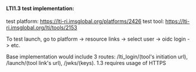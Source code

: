 #### LTI1.3 test implementation:  

test platform: https://lti-ri.imsglobal.org/platforms/2426
test tool: https://lti-ri.imsglobal.org/lti/tools/2153

To test launch, go to platform -> resource links -> select user -> oidc login -> etc.

Base implementation would include 3 routes: /lti_login/(tool's initiation url), /launch/(tool link's url), /jwks/(keys).
1.3 requires usage of HTTPS

